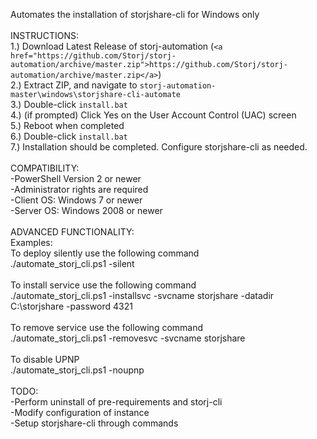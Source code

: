 Automates the installation of storjshare-cli for Windows only
<br/>
<br/>INSTRUCTIONS:
<br/>1.) Download Latest Release of storj-automation (`<a href="https://github.com/Storj/storj-automation/archive/master.zip">https://github.com/Storj/storj-automation/archive/master.zip</a>`)
<br/>2.) Extract ZIP, and navigate to `storj-automation-master\windows\storjshare-cli-automate`
<br/>3.) Double-click `install.bat`
<br/>4.) (if prompted) Click Yes on the User Account Control (UAC) screen
<br/>5.) Reboot when completed
<br/>6.) Double-click `install.bat`
<br/>7.) Installation should be completed.  Configure storjshare-cli as needed.
<br/>
<br/>COMPATIBILITY:
<br/>   -PowerShell Version 2 or newer
<br/>   -Administrator rights are required
<br/>   -Client OS: Windows 7 or newer
<br/>   -Server OS: Windows 2008 or newer
<br/>
<br/>ADVANCED FUNCTIONALITY:
<br/>  Examples:
<br/>  To deploy silently use the following command
<br/>  ./automate_storj_cli.ps1 -silent
<br/>
<br/>  To install service use the following command
<br/>  ./automate_storj_cli.ps1 -installsvc -svcname storjshare -datadir C:\storjshare -password 4321
<br/>
<br/>  To remove service use the following command
<br/>  ./automate_storj_cli.ps1 -removesvc -svcname storjshare
<br/>
<br/>  To disable UPNP
<br/>  ./automate_storj_cli.ps1 -noupnp
<br/>
<br/>TODO:
<br/>   -Perform uninstall of pre-requirements and storj-cli
<br/>   -Modify configuration of instance
<br/>   -Setup storjshare-cli through commands
